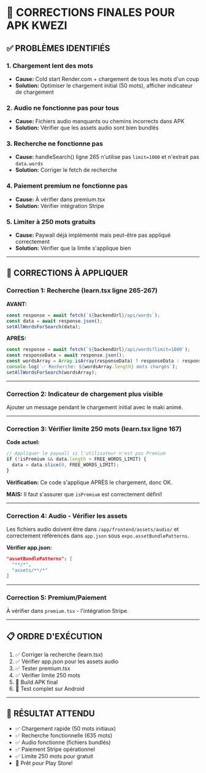 # 🎯 CORRECTIONS FINALES POUR APK KWEZI

## ✅ PROBLÈMES IDENTIFIÉS

### 1. **Chargement lent des mots** 
- **Cause:** Cold start Render.com + chargement de tous les mots d'un coup
- **Solution:** Optimiser le chargement initial (50 mots), afficher indicateur de chargement

### 2. **Audio ne fonctionne pas pour tous**
- **Cause:** Fichiers audio manquants ou chemins incorrects dans APK
- **Solution:** Vérifier que les assets audio sont bien bundlés

### 3. **Recherche ne fonctionne pas**
- **Cause:** handleSearch() ligne 265 n'utilise pas `limit=1000` et n'extrait pas `data.words`
- **Solution:** Corriger le fetch de recherche

### 4. **Paiement premium ne fonctionne pas**
- **Cause:** À vérifier dans premium.tsx
- **Solution:** Vérifier intégration Stripe

### 5. **Limiter à 250 mots gratuits**
- **Cause:** Paywall déjà implémenté mais peut-être pas appliqué correctement
- **Solution:** Vérifier que la limite s'applique bien

---

## 🔧 CORRECTIONS À APPLIQUER

### **Correction 1: Recherche (learn.tsx ligne 265-267)**

**AVANT:**
```typescript
const response = await fetch(`${backendUrl}/api/words`);
const data = await response.json();
setAllWordsForSearch(data);
```

**APRÈS:**
```typescript
const response = await fetch(`${backendUrl}/api/words?limit=1000`);
const responseData = await response.json();
const wordsArray = Array.isArray(responseData) ? responseData : responseData.words || [];
console.log(`✅ Recherche: ${wordsArray.length} mots chargés`);
setAllWordsForSearch(wordsArray);
```

---

### **Correction 2: Indicateur de chargement plus visible**

Ajouter un message pendant le chargement initial avec le maki animé.

---

### **Correction 3: Vérifier limite 250 mots (learn.tsx ligne 167)**

**Code actuel:**
```typescript
// Appliquer le paywall si l'utilisateur n'est pas Premium
if (!isPremium && data.length > FREE_WORDS_LIMIT) {
  data = data.slice(0, FREE_WORDS_LIMIT);
}
```

**Vérification:** Ce code s'applique APRÈS le chargement, donc OK.

**MAIS:** Il faut s'assurer que `isPremium` est correctement défini!

---

### **Correction 4: Audio - Vérifier les assets**

Les fichiers audio doivent être dans `/app/frontend/assets/audio/` et correctement référencés dans `app.json` sous `expo.assetBundlePatterns`.

**Vérifier app.json:**
```json
"assetBundlePatterns": [
  "**/*",
  "assets/**/*"
]
```

---

### **Correction 5: Premium/Paiement**

À vérifier dans `premium.tsx` - l'intégration Stripe.

---

## 📋 ORDRE D'EXÉCUTION

1. ✅ Corriger la recherche (learn.tsx)
2. ✅ Vérifier app.json pour les assets audio
3. ✅ Tester premium.tsx
4. ✅ Vérifier limite 250 mots
5. 🚀 Build APK final
6. 📱 Test complet sur Android

---

## 🎯 RÉSULTAT ATTENDU

- ✅ Chargement rapide (50 mots initiaux)
- ✅ Recherche fonctionnelle (635 mots)
- ✅ Audio fonctionne (fichiers bundlés)
- ✅ Paiement Stripe opérationnel
- ✅ Limite 250 mots pour gratuit
- 🚀 Prêt pour Play Store!
